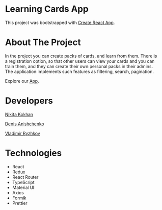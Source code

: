 # Learning Cards App
This project was bootstrapped with [Create React App](https://github.com/facebook/create-react-app).

# About The Project
In the project you can create packs of cards, and learn from them. There is a registration option, so that other users can view your cards and you can train them, and they can create their own personal packs in their admins. The application implements such features as filtering, search, pagination.

Explore our [ App](https://nikmaunt.github.io/friday-cards/).

# Developers

   [Nikita Kokhan](https://github.com/Nikmaunt)
  
   [Denis Anishchenko](https://github.com/Denishilo)
  
   [Vladimir Ryzhkov](https://github.com/Cheloyek)
  
 # Technologies
 
 - React
 - Redux
 - React Router
 - TypeScript
 - Material UI
 - Axios
 - Formik
 - Prettier


 
   

